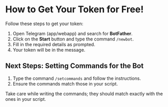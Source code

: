 # How to Get Your Token for Free!

Follow these steps to get your token:

1. Open Telegram (app/webapp) and search for **BotFather**.
2. Click on the **Start** button and type the command `/newbot`.
3. Fill in the required details as prompted.
4. Your token will be in the message.

## Next Steps: Setting Commands for the Bot

1. Type the command `/setcommands` and follow the instructions.
2. Ensure the commands match those in your script.

Take care while writing the commands; they should match exactly with the ones in your script.
